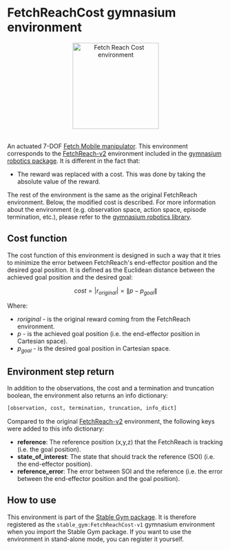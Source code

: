 # FetchReachCost gymnasium environment

<div align="center">
    <img src="https://github.com/rickstaa/stable-gym/assets/17570430/d395ee04-a0e2-4320-9bd2-f248c207bf06" alt="Fetch Reach Cost environment" width="200px">
</div>
</br>

An actuated 7-DOF [Fetch Mobile manipulator](https://fetchrobotics.com/). This environment corresponds to the [FetchReach-v2](https://robotics.farama.org/envs/fetch/reach/) environment included in the [gymnasium robotics package](https://robotics.farama.org/). It is different in the fact that:

*   The reward was replaced with a cost. This was done by taking the absolute value of the reward.

The rest of the environment is the same as the original FetchReach environment. Below, the modified cost is described. For more information about the environment (e.g. observation space, action space, episode termination, etc.), please refer to the [gymnasium robotics library](https://robotics.farama.org/envs/fetch/reach/).

## Cost function

The cost function of this environment is designed in such a way that it tries to minimize the error between FetchReach's end-effector position and the desired goal position. It is defined as the Euclidean distance between the achieved goal position and the desired goal:

$$
cost = \left | r_{original} \right | = \left \| p - p_{goal} \right \| 
$$

Where:

*   $r{original}$ - is the original reward coming from the FetchReach environment.
*   $p$ - is the achieved goal position (i.e. the end-effector position in Cartesian space).
*   $p_{goal}$ - is the desired goal position in Cartesian space.

## Environment step return

In addition to the observations, the cost and a termination and truncation boolean, the environment also returns an info dictionary:

```python
[observation, cost, termination, truncation, info_dict]
```

Compared to the original [FetchReach-v2](https://robotics.farama.org/envs/fetch/reach/) environment, the following keys were added to this info dictionary:

*   **reference**: The reference position (x,y,z) that the FetchReach is tracking (i.e. the goal position).
*   **state\_of\_interest**: The state that should track the reference (SOI) (i.e. the end-effector position).
*   **reference\_error**: The error between SOI and the reference (i.e. the error between the end-effector position and the goal position).

## How to use

This environment is part of the [Stable Gym package](https://github.com/rickstaa/stable-gym). It is therefore registered as the `stable_gym:FetchReachCost-v1` gymnasium environment when you import the Stable Gym package. If you want to use the environment in stand-alone mode, you can register it yourself.
